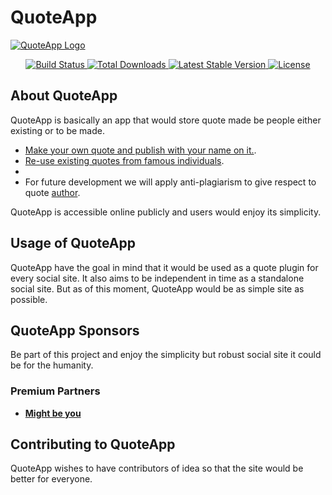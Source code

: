 <p align="center">
    <h1>QuoteApp</h1>
    <a href="https://laravel.com" target="_blank">
        <img src="#" alt="QuoteApp Logo" title="QuoteApp" />
    </a>
</p>

<p align="center">
    <a href="https://github.com/laravel/framework/actions">
        <img src="https://github.com/laravel/framework/workflows/tests/badge.svg" alt="Build Status">
    </a>
    <a href="https://packagist.org/packages/laravel/framework">
        <img src="https://img.shields.io/packagist/dt/laravel/framework" alt="Total Downloads">
    </a>
    <a href="https://packagist.org/packages/laravel/framework">
        <img src="https://img.shields.io/packagist/v/laravel/framework" alt="Latest Stable Version">
    </a>
    <a href="https://packagist.org/packages/laravel/framework">
        <img src="https://img.shields.io/packagist/l/laravel/framework" alt="License">
    </a>
</p>

## About QuoteApp

QuoteApp is basically an app that would store quote made be people either existing or to be made.

- [Make your own quote and publish with your name on it.](https://#).
- [Re-use existing quotes from famous individuals](https://#).
- 
- For future development we will apply anti-plagiarism to give respect to quote [author](https://#).

QuoteApp is accessible online publicly and users would enjoy its simplicity.

## Usage of QuoteApp
QuoteApp have the goal in mind that it would be used as a quote plugin for every social site.
It also aims to be independent in time as a standalone social site. But as of this moment, QuoteApp would be as simple site as possible.


## QuoteApp Sponsors
Be part of this project and enjoy the simplicity but robust social site it could be for the humanity.

### Premium Partners

- **[Might be you](https://#/)**

## Contributing to QuoteApp

QuoteApp wishes to have contributors of idea so that the site would be better for everyone.
